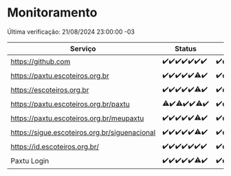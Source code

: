 # Monitoramento

Última verificação: 21/08/2024 23:00:00 -03

|Serviço|Status|Últimas 24h|
|---|---|---|
|https://github.com|<span title="2024-08-15: OK=24">✔️</span><span title="2024-08-16: OK=24">✔️</span><span title="2024-08-17: OK=24">✔️</span><span title="2024-08-18: OK=23">✔️</span><span title="2024-08-19: OK=23">✔️</span><span title="2024-08-20: OK=24">✔️</span><span title="2024-08-21: OK=2">✔️</span>|<span title="20/08/2024 23:33:00 -03 : 200">✔️</span><span title="21/08/2024 00:08:00 -03 : 200">✔️</span><span title="21/08/2024 01:10:00 -03 : 200">✔️</span><span title="21/08/2024 02:07:00 -03 : 200">✔️</span><span title="21/08/2024 03:10:00 -03 : 200">✔️</span><span title="21/08/2024 04:07:00 -03 : 200">✔️</span><span title="21/08/2024 05:10:00 -03 : 200">✔️</span><span title="21/08/2024 06:08:00 -03 : 200">✔️</span><span title="21/08/2024 07:08:00 -03 : 200">✔️</span><span title="21/08/2024 08:06:00 -03 : 200">✔️</span><span title="21/08/2024 09:12:00 -03 : 200">✔️</span><span title="21/08/2024 10:11:00 -03 : 200">✔️</span><span title="21/08/2024 11:08:00 -03 : 200">✔️</span><span title="21/08/2024 12:07:00 -03 : 200">✔️</span><span title="21/08/2024 13:10:00 -03 : 200">✔️</span><span title="21/08/2024 14:06:00 -03 : 200">✔️</span><span title="21/08/2024 15:09:00 -03 : 200">✔️</span><span title="21/08/2024 16:06:00 -03 : 200">✔️</span><span title="21/08/2024 17:08:00 -03 : 200">✔️</span><span title="21/08/2024 18:07:00 -03 : 200">✔️</span><span title="21/08/2024 19:06:00 -03 : 200">✔️</span><span title="21/08/2024 20:07:00 -03 : 200">✔️</span><span title="21/08/2024 21:35:00 -03 : 200">✔️</span><span title="21/08/2024 23:00:00 -03 : 200">✔️</span>|
|https://paxtu.escoteiros.org.br|<span title="2024-08-15: OK=24">✔️</span><span title="2024-08-16: OK=24">✔️</span><span title="2024-08-17: OK=24">✔️</span><span title="2024-08-18: OK=23">✔️</span><span title="2024-08-19: OK=23">✔️</span><span title="2024-08-20: OK=23, Falhas=1">⚠️</span><span title="2024-08-21: OK=2">✔️</span>|<span title="20/08/2024 23:33:00 -03 : 200">✔️</span><span title="21/08/2024 00:08:00 -03 : 200">✔️</span><span title="21/08/2024 01:10:00 -03 : 200">✔️</span><span title="21/08/2024 02:07:00 -03 : 200">✔️</span><span title="21/08/2024 03:10:00 -03 : 200">✔️</span><span title="21/08/2024 04:07:00 -03 : 200">✔️</span><span title="21/08/2024 05:10:00 -03 : 200">✔️</span><span title="21/08/2024 06:08:00 -03 : 200">✔️</span><span title="21/08/2024 07:08:00 -03 : 200">✔️</span><span title="21/08/2024 08:06:00 -03 : 200">✔️</span><span title="21/08/2024 09:12:00 -03 : 200">✔️</span><span title="21/08/2024 10:11:00 -03 : 200">✔️</span><span title="21/08/2024 11:08:00 -03 : 200">✔️</span><span title="21/08/2024 12:07:00 -03 : 200">✔️</span><span title="21/08/2024 13:10:00 -03 : 200">✔️</span><span title="21/08/2024 14:06:00 -03 : 200">✔️</span><span title="21/08/2024 15:09:00 -03 : 200">✔️</span><span title="21/08/2024 16:06:00 -03 : 200">✔️</span><span title="21/08/2024 17:08:00 -03 : 200">✔️</span><span title="21/08/2024 18:07:00 -03 : 200">✔️</span><span title="21/08/2024 19:06:00 -03 : 200">✔️</span><span title="21/08/2024 20:07:00 -03 : 200">✔️</span><span title="21/08/2024 21:35:00 -03 : 200">✔️</span><span title="21/08/2024 23:00:00 -03 : 200">✔️</span>|
|https://escoteiros.org.br|<span title="2024-08-15: OK=24">✔️</span><span title="2024-08-16: OK=24">✔️</span><span title="2024-08-17: OK=24">✔️</span><span title="2024-08-18: OK=23">✔️</span><span title="2024-08-19: OK=23">✔️</span><span title="2024-08-20: OK=23, Falhas=1">⚠️</span><span title="2024-08-21: OK=2">✔️</span>|<span title="20/08/2024 23:33:00 -03 : 200">✔️</span><span title="21/08/2024 00:08:00 -03 : 200">✔️</span><span title="21/08/2024 01:10:00 -03 : 200">✔️</span><span title="21/08/2024 02:07:00 -03 : 200">✔️</span><span title="21/08/2024 03:10:00 -03 : 200">✔️</span><span title="21/08/2024 04:07:00 -03 : 200">✔️</span><span title="21/08/2024 05:10:00 -03 : 200">✔️</span><span title="21/08/2024 06:08:00 -03 : 200">✔️</span><span title="21/08/2024 07:08:00 -03 : 200">✔️</span><span title="21/08/2024 08:06:00 -03 : 200">✔️</span><span title="21/08/2024 09:12:00 -03 : 200">✔️</span><span title="21/08/2024 10:11:00 -03 : 200">✔️</span><span title="21/08/2024 11:08:00 -03 : 200">✔️</span><span title="21/08/2024 12:07:00 -03 : 200">✔️</span><span title="21/08/2024 13:10:00 -03 : 200">✔️</span><span title="21/08/2024 14:06:00 -03 : 200">✔️</span><span title="21/08/2024 15:09:00 -03 : 200">✔️</span><span title="21/08/2024 16:06:00 -03 : 200">✔️</span><span title="21/08/2024 17:08:00 -03 : 200">✔️</span><span title="21/08/2024 18:07:00 -03 : 200">✔️</span><span title="21/08/2024 19:06:00 -03 : 200">✔️</span><span title="21/08/2024 20:07:00 -03 : 200">✔️</span><span title="21/08/2024 21:35:00 -03 : 200">✔️</span><span title="21/08/2024 23:00:00 -03 : 200">✔️</span>|
|https://paxtu.escoteiros.org.br/paxtu|<span title="2024-08-15: OK=23, Falhas=1">⚠️</span><span title="2024-08-16: OK=24">✔️</span><span title="2024-08-17: OK=23, Falhas=1">⚠️</span><span title="2024-08-18: OK=23">✔️</span><span title="2024-08-19: OK=23">✔️</span><span title="2024-08-20: OK=23, Falhas=1">⚠️</span><span title="2024-08-21: OK=2">✔️</span>|<span title="20/08/2024 23:33:00 -03 : 200">✔️</span><span title="21/08/2024 00:08:00 -03 : 200">✔️</span><span title="21/08/2024 01:10:00 -03 : 200">✔️</span><span title="21/08/2024 02:07:00 -03 : 200">✔️</span><span title="21/08/2024 03:10:00 -03 : 200">✔️</span><span title="21/08/2024 04:07:00 -03 : 200">✔️</span><span title="21/08/2024 05:10:00 -03 : 200">✔️</span><span title="21/08/2024 06:08:00 -03 : 200">✔️</span><span title="21/08/2024 07:08:00 -03 : 200">✔️</span><span title="21/08/2024 08:06:00 -03 : 200">✔️</span><span title="21/08/2024 09:12:00 -03 : 200">✔️</span><span title="21/08/2024 10:11:00 -03 : 200">✔️</span><span title="21/08/2024 11:08:00 -03 : 200">✔️</span><span title="21/08/2024 12:07:00 -03 : 200">✔️</span><span title="21/08/2024 13:10:00 -03 : 200">✔️</span><span title="21/08/2024 14:06:00 -03 : 200">✔️</span><span title="21/08/2024 15:09:00 -03 : 200">✔️</span><span title="21/08/2024 16:06:00 -03 : 200">✔️</span><span title="21/08/2024 17:08:00 -03 : 200">✔️</span><span title="21/08/2024 18:07:00 -03 : 200">✔️</span><span title="21/08/2024 19:06:00 -03 : 200">✔️</span><span title="21/08/2024 20:07:00 -03 : 200">✔️</span><span title="21/08/2024 21:35:00 -03 : 200">✔️</span><span title="21/08/2024 23:00:00 -03 : 200">✔️</span>|
|https://paxtu.escoteiros.org.br/meupaxtu|<span title="2024-08-15: OK=24">✔️</span><span title="2024-08-16: OK=24">✔️</span><span title="2024-08-17: OK=24">✔️</span><span title="2024-08-18: OK=23">✔️</span><span title="2024-08-19: OK=23">✔️</span><span title="2024-08-20: OK=23, Falhas=1">⚠️</span><span title="2024-08-21: OK=2">✔️</span>|<span title="20/08/2024 23:33:00 -03 : 200">✔️</span><span title="21/08/2024 00:08:00 -03 : 200">✔️</span><span title="21/08/2024 01:10:00 -03 : 200">✔️</span><span title="21/08/2024 02:07:00 -03 : 200">✔️</span><span title="21/08/2024 03:10:00 -03 : 200">✔️</span><span title="21/08/2024 04:07:00 -03 : 200">✔️</span><span title="21/08/2024 05:10:00 -03 : 200">✔️</span><span title="21/08/2024 06:08:00 -03 : 200">✔️</span><span title="21/08/2024 07:08:00 -03 : 200">✔️</span><span title="21/08/2024 08:06:00 -03 : 200">✔️</span><span title="21/08/2024 09:12:00 -03 : 200">✔️</span><span title="21/08/2024 10:11:00 -03 : 200">✔️</span><span title="21/08/2024 11:08:00 -03 : 200">✔️</span><span title="21/08/2024 12:07:00 -03 : 200">✔️</span><span title="21/08/2024 13:10:00 -03 : 200">✔️</span><span title="21/08/2024 14:06:00 -03 : 200">✔️</span><span title="21/08/2024 15:09:00 -03 : 200">✔️</span><span title="21/08/2024 16:06:00 -03 : 200">✔️</span><span title="21/08/2024 17:08:00 -03 : 200">✔️</span><span title="21/08/2024 18:07:00 -03 : 200">✔️</span><span title="21/08/2024 19:06:00 -03 : 200">✔️</span><span title="21/08/2024 20:07:00 -03 : 200">✔️</span><span title="21/08/2024 21:35:00 -03 : 200">✔️</span><span title="21/08/2024 23:00:00 -03 : 200">✔️</span>|
|https://sigue.escoteiros.org.br/siguenacional|<span title="2024-08-15: OK=24">✔️</span><span title="2024-08-16: OK=24">✔️</span><span title="2024-08-17: OK=24">✔️</span><span title="2024-08-18: OK=23">✔️</span><span title="2024-08-19: OK=23">✔️</span><span title="2024-08-20: OK=23, Falhas=1">⚠️</span><span title="2024-08-21: OK=2">✔️</span>|<span title="20/08/2024 23:33:00 -03 : 200">✔️</span><span title="21/08/2024 00:08:00 -03 : 200">✔️</span><span title="21/08/2024 01:10:00 -03 : 200">✔️</span><span title="21/08/2024 02:07:00 -03 : 200">✔️</span><span title="21/08/2024 03:10:00 -03 : 200">✔️</span><span title="21/08/2024 04:07:00 -03 : 200">✔️</span><span title="21/08/2024 05:10:00 -03 : 200">✔️</span><span title="21/08/2024 06:08:00 -03 : 200">✔️</span><span title="21/08/2024 07:08:00 -03 : 200">✔️</span><span title="21/08/2024 08:06:00 -03 : 200">✔️</span><span title="21/08/2024 09:13:00 -03 : 200">✔️</span><span title="21/08/2024 10:11:00 -03 : 200">✔️</span><span title="21/08/2024 11:08:00 -03 : 200">✔️</span><span title="21/08/2024 12:07:00 -03 : 200">✔️</span><span title="21/08/2024 13:10:00 -03 : 200">✔️</span><span title="21/08/2024 14:06:00 -03 : 200">✔️</span><span title="21/08/2024 15:09:00 -03 : 200">✔️</span><span title="21/08/2024 16:06:00 -03 : 200">✔️</span><span title="21/08/2024 17:08:00 -03 : 200">✔️</span><span title="21/08/2024 18:07:00 -03 : 200">✔️</span><span title="21/08/2024 19:06:00 -03 : 200">✔️</span><span title="21/08/2024 20:07:00 -03 : 200">✔️</span><span title="21/08/2024 21:35:00 -03 : 200">✔️</span><span title="21/08/2024 23:00:00 -03 : 200">✔️</span>|
|https://id.escoteiros.org.br/|<span title="2024-08-15: OK=24">✔️</span><span title="2024-08-16: OK=24">✔️</span><span title="2024-08-17: OK=24">✔️</span><span title="2024-08-18: OK=23">✔️</span><span title="2024-08-19: OK=23">✔️</span><span title="2024-08-20: OK=24">✔️</span><span title="2024-08-21: OK=2">✔️</span>|<span title="20/08/2024 23:33:00 -03 : 200">✔️</span><span title="21/08/2024 00:08:00 -03 : 200">✔️</span><span title="21/08/2024 01:10:00 -03 : 200">✔️</span><span title="21/08/2024 02:07:00 -03 : 200">✔️</span><span title="21/08/2024 03:10:00 -03 : 200">✔️</span><span title="21/08/2024 04:07:00 -03 : 200">✔️</span><span title="21/08/2024 05:10:00 -03 : 200">✔️</span><span title="21/08/2024 06:08:00 -03 : 200">✔️</span><span title="21/08/2024 07:08:00 -03 : 200">✔️</span><span title="21/08/2024 08:06:00 -03 : 200">✔️</span><span title="21/08/2024 09:13:00 -03 : 200">✔️</span><span title="21/08/2024 10:11:00 -03 : 200">✔️</span><span title="21/08/2024 11:08:00 -03 : 200">✔️</span><span title="21/08/2024 12:07:00 -03 : 200">✔️</span><span title="21/08/2024 13:10:00 -03 : 200">✔️</span><span title="21/08/2024 14:06:00 -03 : 200">✔️</span><span title="21/08/2024 15:09:00 -03 : 200">✔️</span><span title="21/08/2024 16:06:00 -03 : 200">✔️</span><span title="21/08/2024 17:08:00 -03 : 200">✔️</span><span title="21/08/2024 18:07:00 -03 : 200">✔️</span><span title="21/08/2024 19:06:00 -03 : 200">✔️</span><span title="21/08/2024 20:07:00 -03 : 200">✔️</span><span title="21/08/2024 21:35:00 -03 : 200">✔️</span><span title="21/08/2024 23:00:00 -03 : 200">✔️</span>|
|Paxtu Login|<span title="2024-08-15: OK=24">✔️</span><span title="2024-08-16: OK=24">✔️</span><span title="2024-08-17: OK=24">✔️</span><span title="2024-08-18: OK=23">✔️</span><span title="2024-08-19: OK=23">✔️</span><span title="2024-08-20: OK=23, Falhas=1">⚠️</span><span title="2024-08-21: OK=2">✔️</span>|<span title="20/08/2024 23:33:00 -03 : 200">✔️</span><span title="21/08/2024 00:08:00 -03 : 200">✔️</span><span title="21/08/2024 01:10:00 -03 : 200">✔️</span><span title="21/08/2024 02:07:00 -03 : 200">✔️</span><span title="21/08/2024 03:10:00 -03 : 200">✔️</span><span title="21/08/2024 04:07:00 -03 : 200">✔️</span><span title="21/08/2024 05:10:00 -03 : 200">✔️</span><span title="21/08/2024 06:08:00 -03 : 200">✔️</span><span title="21/08/2024 07:08:00 -03 : 200">✔️</span><span title="21/08/2024 08:06:00 -03 : 200">✔️</span><span title="21/08/2024 09:13:00 -03 : 200">✔️</span><span title="21/08/2024 10:11:00 -03 : 200">✔️</span><span title="21/08/2024 11:08:00 -03 : 200">✔️</span><span title="21/08/2024 12:07:00 -03 : 200">✔️</span><span title="21/08/2024 13:10:00 -03 : 200">✔️</span><span title="21/08/2024 14:06:00 -03 : 200">✔️</span><span title="21/08/2024 15:09:00 -03 : 200">✔️</span><span title="21/08/2024 16:06:00 -03 : 200">✔️</span><span title="21/08/2024 17:08:00 -03 : 200">✔️</span><span title="21/08/2024 18:07:00 -03 : 200">✔️</span><span title="21/08/2024 19:06:00 -03 : 200">✔️</span><span title="21/08/2024 20:07:00 -03 : 200">✔️</span><span title="21/08/2024 21:35:00 -03 : 200">✔️</span><span title="21/08/2024 23:00:00 -03 : 200">✔️</span>|
